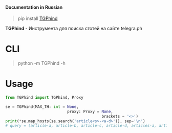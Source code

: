 #### Documentation in Russian

> pip install [TGPhind](https://pypi.org/project/TGPhind/)


**TGPhind** - Инструмента для поиска стотей на сайте telegra.ph

# CLI

> python -m TGPhind -h

# Usage

```python
from TGPhind import TGPhind, Proxy

se = TGPhind(MAX_TH: int = None,
                           proxy: Proxy = None,
                                          brackets = '<>')
print(*se.map_hosts(se.search('article<s>-<a-d>')), sep='\n')
# query = (article-a, article-b, article-c, article-d, articles-a, articles-b, articles-c, articles-d)
```

